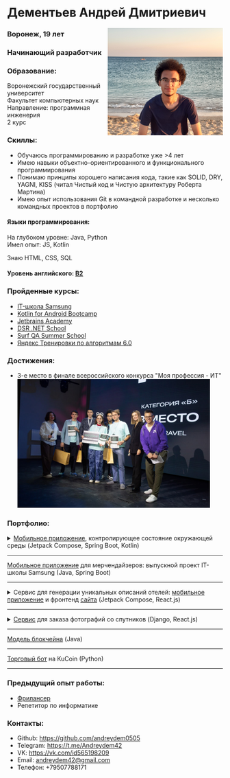 <h1>Дементьев Андрей Дмитриевич</h1>
<img align="right" src="me.jpg" alt="моя фотография" style="height: 250px; object-fit: contain">
<h3>Воронеж, 19 лет</h3>
<h3>Начинающий разработчик</h3>
<h3>Образование:</h3>
Воронежский государственный университет<br>
Факультет компьютерных наук<br>
Направление: программная инженерия<br>
2 курс
<h3>Скиллы:</h3>
<ul>
    <li>Обучаюсь программированию и разработке уже >4 лет</li>
    <li>Имею навыки объектно-ориентированного и функционального программирования</li>
    <li>Понимаю принципы хорошего написания кода, такие как SOLID, DRY, YAGNI, KISS (читал Чистый код и Чистую 
    архитектуру Роберта Мартина)</li>
    <li>Имею опыт использования Git в командной разработке и несколько командных проектов в 
    портфолио</li>
</ul>
<h4>Языки программирования:</h4>
На глубоком уровне: Java, Python<br>
Имел опыт: JS, Kotlin
<p>Знаю HTML, CSS, SQL</p>
<h4>Уровень английского: <a target="_blank" href="https://disk.yandex.ru/i/3PaIluq00IfTOA">B2</a></h4>
<h3>Пройденные курсы:</h3>
<ul>
    <li><a target="_blank" href="https://disk.yandex.ru/i/CmshtTaNnDJ-kw">IT-школа Samsung</a></li>
    <li><a target="_blank" href="https://disk.yandex.ru/i/Ltr8u_cqfpVIDw">Kotlin for Android Bootcamp</a></li>
    <li><a target="_blank" href="https://hyperskill.org/profile/39616141">Jetbrains Academy</a></li>
    <li><a target="_blank" href="https://disk.yandex.ru/i/e1AWvACi5J5dLQ">DSR .NET School</a></li>
    <li><a target="_blank" href="https://disk.yandex.ru/d/Gu0DSm6WtlFuyg">Surf QA Summer School</a></li>
    <li><a target="_blank" href="https://yadi.sk/i/v2kh7mSmXQJQRg">Яндекс Тренировки по алгоритмам 6.0</a></li>
</ul>
<h3>Достижения:</h3>
<ul>
    <li>3-е место в финале всероссийского конкурса "Моя профессия - ИТ"</li>
    <img src="hackathon.jpg" alt="фотография с хакатона" style="height: 300px; object-fit: contain"/>
</ul>
<h3>Портфолио:</h3>
<details>
    <summary><a target="_blank" href="https://github.com/andreydem0505/HomeController">Мобильное приложение</a>, 
    контролирующее состояние окружающей среды (Jetpack Compose, Spring Boot, Kotlin)</summary><br>
    Создано за неделю командой из 5 человек на Kotlin for Android Bootcamp от Samsung. Затем переписано мной заново.
</details>
<hr/>
<a target="_blank" href="https://github.com/andreydem0505/TradeMate">Мобильное приложение</a>
для мерчендайзеров: выпускной проект IT-школы Samsung (Java, Spring Boot)
<hr/>
<details>
    <summary>Сервис для генерации уникальных описаний отелей: 
    <a target="_blank" href="https://github.com/Russian-IDEA/TravelParse-mobile">мобильное приложение</a> и фронтенд 
    <a target="_blank" href="https://github.com/Russian-IDEA/TravelParse-Web">сайта</a>
    (Jetpack Compose, React.js)</summary>
    <img src="travelparse-mobile1.png" alt="скриншот мобильного приложения" style="height: 300px; object-fit: contain"/>
    <img src="travelparse-mobile2.png" alt="скриншот мобильного приложения" style="height: 300px; object-fit: contain"/>
    <img src="travelparse-site.png" alt="скриншот сайта" style="height: 300px; object-fit: contain"/>
    <br>Написан на хакатоне за 2 недели
</details>
<hr/>
<details>
    <summary><a target="_blank" href="https://github.com/Russian-IDEA/terra_cognita">Сервис</a> 
    для заказа фотографий со спутников (Django, React.js)</summary>
    <img src="terra-cognita1.png" alt="скриншот сайта" style="height: 300px; object-fit: contain"/>
    <img src="terra-cognita2.png" alt="скриншот сайта" style="height: 300px; object-fit: contain"/>
    <br>Написан на хакатоне за 3 дня 
</details>
<hr/>
<a target="_blank" href="https://github.com/andreydem0505/Blockchain-Java">Модель блокчейна</a> (Java)
<hr/>
<a target="_blank" href="https://github.com/andreydem0505/Trading-bot">Торговый бот</a> на KuCoin (Python)
<hr/>
<h3>Предыдущий опыт работы:</h3>
<ul>
    <li><a target="_blank" href="https://a24.biz/authors/4805761/">Фрилансер</a></li>
    <li>Репетитор по информатике</li>
</ul>
<h3>Контакты:</h3>
<ul>
    <li>Github: <a target="_blank" href="https://github.com/andreydem0505">https://github.com/andreydem0505</a></li>
    <li>Telegram: <a target="_blank" href="https://t.me/Andreydem42">https://t.me/Andreydem42</a></li>
    <li>VK: <a target="_blank" href="https://vk.com/id565198209">https://vk.com/id565198209</a></li>
    <li>Email: <a target="_blank" href="mailto:andreydem42@gmail.com">andreydem42@gmail.com</a></li>
    <li>Телефон: +79507788171</li>
</ul>